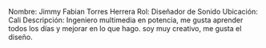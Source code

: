 Nombre: Jimmy Fabian Torres Herrera
Rol: Diseñador de Sonido 
Ubicación: Cali 
Descripción: Ingeniero multimedia en potencia, me gusta aprender todos los días y mejorar en lo que hago.
soy muy creativo, me gusta el diseño. 